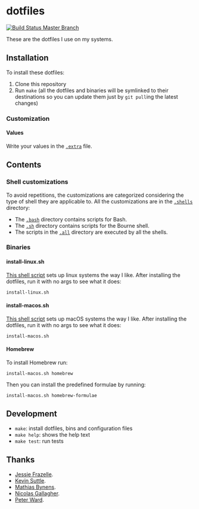 # dotfiles

[![Build Status Master Branch](https://travis-ci.org/ferrarimarco/dotfiles.svg?branch=master)](https://travis-ci.org/ferrarimarco/dotfiles)

These are the dotfiles I use on my systems.

## Installation

To install these dotfiles:

1. Clone this repository
1. Run `make` (all the dotfiles and binaries will be symlinked to their destinations so you can update them just by `git pull`ing the latest changes)

### Customization

#### Values

Write your values in the [`.extra`](.extra) file.

## Contents

### Shell customizations

To avoid repetitions, the customizations are categorized considering the type of shell they are applicable to. All the customizations are in the [`.shells`](.shells) directory:

- The [`.bash`](.shells/.bash/) directory contains scripts for Bash.
- The [`.sh`](.shells/.sh/) directory contains scripts for the Bourne shell.
- The scripts in the [`.all`](.shells/.all/) directory are executed by all the shells.

### Binaries

#### install-linux.sh

[This shell script](bin/install-linux.sh) sets up linux systems the way I like. After installing the dotfiles, run it with no args to see what it does:

```shell
install-linux.sh
```

#### install-macos.sh

[This shell script](bin/install-macos.sh) sets up macOS systems the way I like. After installing the dotfiles, run it with no args to see what it does:

```shell
install-macos.sh
```

#### Homebrew

To install Homebrew run:

```shell
install-macos.sh homebrew
```

Then you can install the predefined formulae by running:

```shell
install-macos.sh homebrew-formulae
```

## Development

- `make`: install dotfiles, bins and configuration files
- `make help`: shows the help text
- `make test`: run tests

## Thanks

- [Jessie Frazelle](https://github.com/jessfraz/dotfiles).
- [Kevin Suttle](https://github.com/kevinSuttle/dotfiles).
- [Mathias Bynens](https://github.com/mathiasbynens/dotfiles).
- [Nicolas Gallagher](https://github.com/necolas/dotfiles).
- [Peter Ward](https://bitbucket.org/flowblok/shell-startup).

